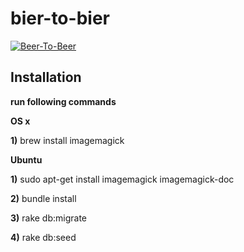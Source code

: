 # bier-to-bier

[![Beer-To-Beer](http://beertobeer.herokuapp.com/assets/img/ace/logo.png)](http://beertobeer.herokuapp.com)

## Installation

**run following commands**

**OS x**

**1)**  brew install imagemagick

**Ubuntu**

**1)**  sudo apt-get install imagemagick imagemagick-doc

**2)**  bundle install

**3)**  rake db:migrate

**4)**  rake db:seed


##